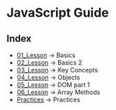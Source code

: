 # JavaScript Guide

## Index
- [01_Lesson](01_Lesson) &rarr; Basics
- [02_Lesson](02_Lesson) &rarr; Basics 2
- [03_Lesson](03_Lesson) &rarr; Key Concepts
- [04_Lesson](04_Lesson) &rarr; Objects
- [05_Lesson](05_Lesson) &rarr; DOM part 1
- [06_Lesson](06_Lesson) &rarr; Array Methods
- [Practices](practices) &rarr; Practices
